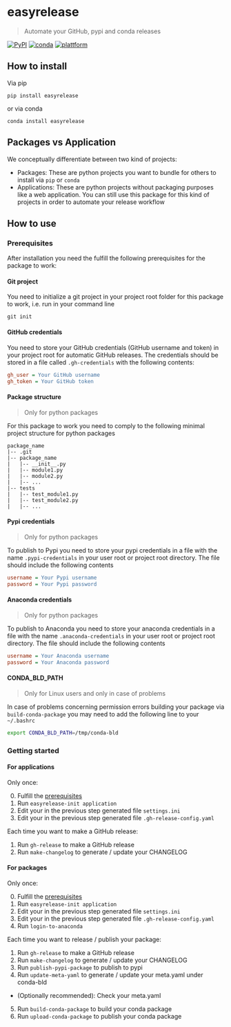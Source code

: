 # easyrelease
> Automate your GitHub, pypi and conda releases


[![PyPI](https://img.shields.io/pypi/v/easyrelease?color=yellow&label=pypi%20version)](https://pypi.org/project/easyrelease/#description)
[![conda](https://anaconda.org/pablormira/easyrelease/badges/version.svg)](https://anaconda.org/pablormira/easyrelease)
[![plattform](https://anaconda.org/pablormira/easyrelease/badges/platforms.svg)](https://anaconda.org/pablormira/easyrelease)

## How to install

Via pip

`pip install easyrelease`

or via conda

`conda install easyrelease`

## Packages vs Application

We conceptually differentiate between two kind of projects:

* Packages: These are python projects you want to bundle for others to install via `pip` or `conda`
* Applications: These are python projects without packaging purposes like a web application. You can still use this package for this kind of projects in order to automate your release workflow

## How to use

### Prerequisites

After installation you need the fulfill the following prerequisites for the package to work:

#### Git project

You need to initialize a git project in your project root folder for this package to work, i.e. run in your command line

`git init`

#### GitHub credentials

You need to store your GitHub credentials (GitHub username and token) in your project root for automatic GitHub releases. The credentials should be stored in a file called `.gh-credentials` with the following contents:

```ini
gh_user = Your GitHub username
gh_token = Your GitHub token
```

#### Package structure

> Only for python packages

For this package to work you need to comply to the following minimal project structure for python packages

```
package_name
|-- .git
|-- package_name
|   |-- __init__.py
|   |-- module1.py
|   |-- module2.py
|   |-- ...
|-- tests
|   |-- test_module1.py
|   |-- test_module2.py
|   |-- ...
```

#### Pypi credentials

> Only for python packages

To publish to Pypi you need to store your pypi credentials in a file with the name `.pypi-credentials` in your user root or project root directory. The file should include the following contents

```ini
username = Your Pypi username
password = Your Pypi password
```

#### Anaconda credentials

> Only for python packages

To publish to Anaconda you need to store your anaconda credentials in a file with the name `.anaconda-credentials` in your user root or project root directory. The file should include the following contents

```ini
username = Your Anaconda username
password = Your Anaconda password
```

#### CONDA_BLD_PATH

> Only for Linux users and only in case of problems

In case of problems concerning permission errors building your package via `build-conda-package` you may need to add the following line to your `~/.bashrc`

```bash
export CONDA_BLD_PATH=/tmp/conda-bld
```


### Getting started

#### For applications

Only once:

0. Fulfill the [prerequisites](#prerequisites)
1. Run `easyrelease-init application`
2. Edit your in the previous step generated file `settings.ini`
3. Edit your in the previous step generated file `.gh-release-config.yaml`

Each time you want to make a GitHub release:

1. Run `gh-release` to make a GitHub release
2. Run `make-changelog` to generate / update your CHANGELOG

#### For packages

Only once:

0. Fulfill the [prerequisites](#prerequisites)
1. Run `easyrelease-init application`
2. Edit your in the previous step generated file `settings.ini`
3. Edit your in the previous step generated file `.gh-release-config.yaml`
4. Run `login-to-anaconda`

Each time you want to release / publish your package:

1. Run `gh-release` to make a GitHub release
2. Run `make-changelog` to generate / update your CHANGELOG
3. Run `publish-pypi-package` to publish to pypi
4. Run `update-meta-yaml` to generate / update your meta.yaml under conda-bld
  * (Optionally recommended): Check your meta.yaml
5. Run `build-conda-package` to build your conda package
7. Run `upload-conda-package` to publish your conda package
